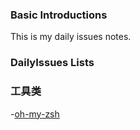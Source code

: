 ### Basic Introductions
This is my daily issues notes. 
### DailyIssues Lists





### 工具类
-[oh-my-zsh](https://github.com/eyea/DailyIssues/issues/2)
